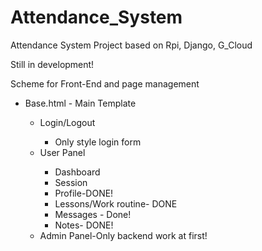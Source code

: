 # Attendance_System
Attendance System Project based on Rpi, Django, G_Cloud




Still in development!


Scheme for Front-End and page management
<ul>
  <li>Base.html - Main Template</li>
  <ul>
    <li>Login/Logout</li>
    <ul>
      <li>Only style login form</li>
      
    
   </ul>
   <li>User Panel</li>
   <ul>
    <li> Dashboard</li>
  <li>Session</li>
  <li> Profile-DONE!</li>
  <li> Lessons/Work routine- DONE</li>
  <li> Messages - Done!</li>
  <li> Notes- DONE!</li>
  


   </ul>
   <li>Admin Panel-Only backend work at first!</li>
  
</ul>



</ul>
    




